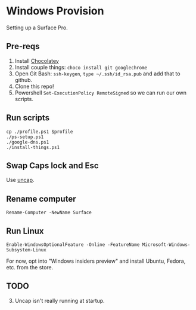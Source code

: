 # Windows Provision

Setting up a Surface Pro.

## Pre-reqs

1. Install [Chocolatey](https://chocolatey.org)
2. Install couple things: `choco install git googlechrome`
3. Open Git Bash: `ssh-keygen`, `type ~/.ssh/id_rsa.pub` and add that to github.
4. Clone this repo!
5. Powershell `Set-ExecutionPolicy RemoteSigned` so we can run our own scripts.

## Run scripts

```
cp ./profile.ps1 $profile
./ps-setup.ps1
./google-dns.ps1
./install-things.ps1
```

## Swap Caps lock and Esc 

Use [uncap](https://github.com/susam/uncap). 

## Rename computer
`Rename-Computer -NewName Surface`

## Run Linux
`Enable-WindowsOptionalFeature -Online -FeatureName Microsoft-Windows-Subsystem-Linux`

For now, opt into "Windows insiders preview" and install Ubuntu, Fedora, etc. from the store.

## TODO

3. Uncap isn't really running at startup.